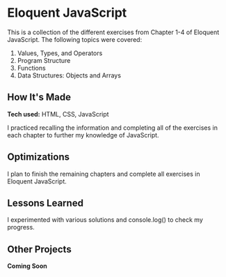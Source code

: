 # Eloquent JavaScript
This is a collection of the different exercises from Chapter 1-4 of Eloquent JavaScript. The following topics were covered:
1. Values, Types, and Operators
2. Program Structure
3. Functions
4. Data Structures: Objects and Arrays

## How It's Made

**Tech used:** HTML, CSS, JavaScript

I practiced recalling the information and completing all of the exercises in each chapter to further my knowledge of JavaScript. 

## Optimizations

I plan to finish the remaining chapters and complete all exercises in Eloquent JavaScript.

## Lessons Learned

I experimented with various solutions and console.log() to check my progress.

## Other Projects

**Coming Soon**

<!-- <table bordercolor="#66b2b2">
  <tr>
    <td width="33.3%"  style="align:center;" valign="top">
	<a target="_blank" href="#">**Coming Soon**</a>
    	<br>
    	<a target="_blank" href="#">
    	<img src="#" width="100%"  alt="#">
        </a>
    </td>
    <td width="33.3%" valign="top">
	<a target="_blank" href="#">**Coming Soon**</a>
      	<br>
        <a target="_blank" href="#">
          <img src="#" width="100%" alt="#">
        </a>
    </td>
    <td width="33.3%" valign="top">
	<a target="_blank" href="#">**Coming Soon**</a>
        <br>
        <a target="_blank" href="#">
          <img src="#" width="100%" alt="#">
        </a>
    </td>
  </tr>
</table> -->